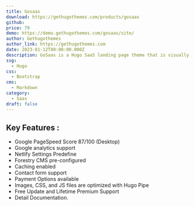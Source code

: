 ```yaml
---
title: Gosaas
download: https://gethugothemes.com/products/gosaas
github: 
price: 79
demo: https://demo.gethugothemes.com/gosaas/site/
author: Gethugothemes
author_link: https://gethugothemes.com
date: 2023-01-12T00:00:00.000Z
description: GoSaas is a Hugo SaaS landing page theme that is visually attractive. The theme is ideal for creating a website that requires a large number of features.
ssg:
  - Hugo
css:
  - Bootstrap
cms:
  - Markdown
category:
  - Saas
draft: false
---
```


## Key Features :

- Google PageSpeed Score 87/100 (Desktop)
- Google analytics  support
- Netlify Settings Predefine
- Forestry CMS pre-configured
- Caching enabled
- Contact form support
- Payment Options available
- Images, CSS, and JS files are optimized with Hugo Pipe
- Free Update and Lifetime Premium Support
- Detail Documentation.